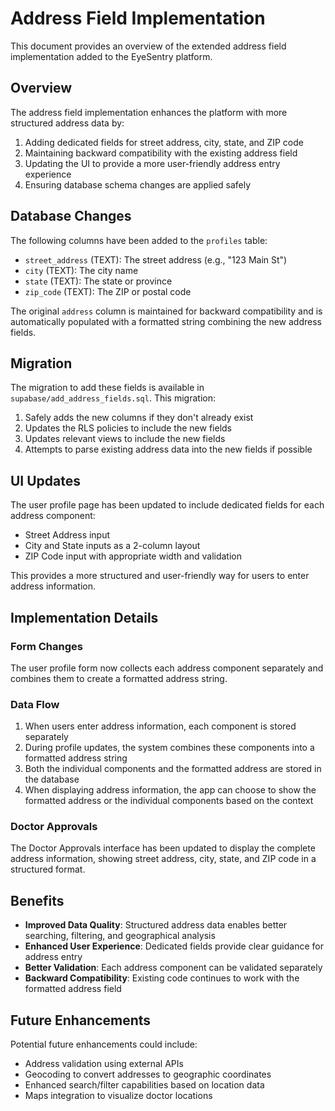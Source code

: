 # Address Field Implementation

This document provides an overview of the extended address field implementation added to the EyeSentry platform.

## Overview

The address field implementation enhances the platform with more structured address data by:

1. Adding dedicated fields for street address, city, state, and ZIP code
2. Maintaining backward compatibility with the existing address field
3. Updating the UI to provide a more user-friendly address entry experience
4. Ensuring database schema changes are applied safely

## Database Changes

The following columns have been added to the `profiles` table:

- `street_address` (TEXT): The street address (e.g., "123 Main St")
- `city` (TEXT): The city name
- `state` (TEXT): The state or province
- `zip_code` (TEXT): The ZIP or postal code

The original `address` column is maintained for backward compatibility and is automatically populated with a formatted string combining the new address fields.

## Migration

The migration to add these fields is available in `supabase/add_address_fields.sql`. This migration:

1. Safely adds the new columns if they don't already exist
2. Updates the RLS policies to include the new fields
3. Updates relevant views to include the new fields
4. Attempts to parse existing address data into the new fields if possible

## UI Updates

The user profile page has been updated to include dedicated fields for each address component:

- Street Address input
- City and State inputs as a 2-column layout
- ZIP Code input with appropriate width and validation
  
This provides a more structured and user-friendly way for users to enter address information.

## Implementation Details

### Form Changes

The user profile form now collects each address component separately and combines them to create a formatted address string.

### Data Flow

1. When users enter address information, each component is stored separately
2. During profile updates, the system combines these components into a formatted address string
3. Both the individual components and the formatted address are stored in the database
4. When displaying address information, the app can choose to show the formatted address or the individual components based on the context

### Doctor Approvals

The Doctor Approvals interface has been updated to display the complete address information, showing street address, city, state, and ZIP code in a structured format.

## Benefits

- **Improved Data Quality**: Structured address data enables better searching, filtering, and geographical analysis
- **Enhanced User Experience**: Dedicated fields provide clear guidance for address entry
- **Better Validation**: Each address component can be validated separately
- **Backward Compatibility**: Existing code continues to work with the formatted address field

## Future Enhancements

Potential future enhancements could include:

- Address validation using external APIs
- Geocoding to convert addresses to geographic coordinates
- Enhanced search/filter capabilities based on location data
- Maps integration to visualize doctor locations
